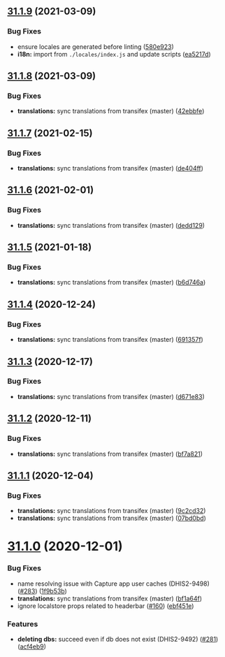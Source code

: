 ## [31.1.9](https://github.com/dhis2/cache-cleaner-app/compare/v31.1.8...v31.1.9) (2021-03-09)


### Bug Fixes

* ensure locales are generated before linting ([580e923](https://github.com/dhis2/cache-cleaner-app/commit/580e923ea610f0e236bfb5d9550111ff955878a6))
* **i18n:** import from `./locales/index.js` and update scripts ([ea5217d](https://github.com/dhis2/cache-cleaner-app/commit/ea5217d8933ecb636468309086e8d5aa6386a41d))

## [31.1.8](https://github.com/dhis2/cache-cleaner-app/compare/v31.1.7...v31.1.8) (2021-03-09)


### Bug Fixes

* **translations:** sync translations from transifex (master) ([42ebbfe](https://github.com/dhis2/cache-cleaner-app/commit/42ebbfe7b8998854c4cd814ac3c9d1ace88f5372))

## [31.1.7](https://github.com/dhis2/cache-cleaner-app/compare/v31.1.6...v31.1.7) (2021-02-15)


### Bug Fixes

* **translations:** sync translations from transifex (master) ([de404ff](https://github.com/dhis2/cache-cleaner-app/commit/de404ffca4fa7b260f401fb603a5188ab7133dba))

## [31.1.6](https://github.com/dhis2/cache-cleaner-app/compare/v31.1.5...v31.1.6) (2021-02-01)


### Bug Fixes

* **translations:** sync translations from transifex (master) ([dedd129](https://github.com/dhis2/cache-cleaner-app/commit/dedd12970b506128444e46f8e95834b4b1fb5434))

## [31.1.5](https://github.com/dhis2/cache-cleaner-app/compare/v31.1.4...v31.1.5) (2021-01-18)


### Bug Fixes

* **translations:** sync translations from transifex (master) ([b6d746a](https://github.com/dhis2/cache-cleaner-app/commit/b6d746affa23d3e616f63702b4ca4a6b9f5ac113))

## [31.1.4](https://github.com/dhis2/cache-cleaner-app/compare/v31.1.3...v31.1.4) (2020-12-24)


### Bug Fixes

* **translations:** sync translations from transifex (master) ([691357f](https://github.com/dhis2/cache-cleaner-app/commit/691357f46374f10741d65bf15360cbff9f909ce4))

## [31.1.3](https://github.com/dhis2/cache-cleaner-app/compare/v31.1.2...v31.1.3) (2020-12-17)


### Bug Fixes

* **translations:** sync translations from transifex (master) ([d671e83](https://github.com/dhis2/cache-cleaner-app/commit/d671e835c3a0991ee6d4d2cc58f4f1184f9534cb))

## [31.1.2](https://github.com/dhis2/cache-cleaner-app/compare/v31.1.1...v31.1.2) (2020-12-11)


### Bug Fixes

* **translations:** sync translations from transifex (master) ([bf7a821](https://github.com/dhis2/cache-cleaner-app/commit/bf7a8210e3d8d1f175664ee2c1ff5894fdb3e84b))

## [31.1.1](https://github.com/dhis2/cache-cleaner-app/compare/v31.1.0...v31.1.1) (2020-12-04)


### Bug Fixes

* **translations:** sync translations from transifex (master) ([9c2cd32](https://github.com/dhis2/cache-cleaner-app/commit/9c2cd320817390454135085664b096e88caee881))
* **translations:** sync translations from transifex (master) ([07bd0bd](https://github.com/dhis2/cache-cleaner-app/commit/07bd0bd4efb0533d02984d7dd2cbd24cb4c15e32))

# [31.1.0](https://github.com/dhis2/cache-cleaner-app/compare/v31.0.1...v31.1.0) (2020-12-01)


### Bug Fixes

* name resolving issue with Capture app user caches (DHIS2-9498) ([#283](https://github.com/dhis2/cache-cleaner-app/issues/283)) ([1f9b53b](https://github.com/dhis2/cache-cleaner-app/commit/1f9b53b5ea8f0607f8affa8c1d3ea13eb498c2fc))
* **translations:** sync translations from transifex (master) ([bf1a64f](https://github.com/dhis2/cache-cleaner-app/commit/bf1a64fedaddd411a760a7c7156e2f290ab2f391))
* ignore localstore props related to headerbar ([#160](https://github.com/dhis2/cache-cleaner-app/issues/160)) ([ebf451e](https://github.com/dhis2/cache-cleaner-app/commit/ebf451e26c498ac85fe2e5b6fe6bc04ddac3b3bc))


### Features

* **deleting dbs:** succeed even if db does not exist (DHIS2-9492) ([#281](https://github.com/dhis2/cache-cleaner-app/issues/281)) ([acf4eb9](https://github.com/dhis2/cache-cleaner-app/commit/acf4eb9748f7a2ee9b35f194840f48717a082bb6))
